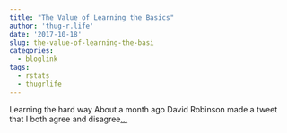 ```yaml
---
title: "The Value of Learning the Basics"
author: 'thug-r.life'
date: '2017-10-18'
slug: the-value-of-learning-the-basi
categories:
  - bloglink
tags:
  - rstats
  - thugrlife
---
```


Learning the hard way About a month ago David Robinson made a tweet that I both agree and disagree[... <i class="fas fa-external-link-alt"></i>](http://thug-r.life/post/2017-10-18-the-value-of-learning-the-basics/)

